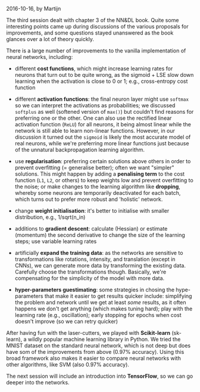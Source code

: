 2016-10-16, by Martijn

The third session dealt with chapter 3 of the NN&DL book. Quite some
interesting points came up during discussions of the various
proposals for improvements, and some questions stayed unanswered as the
book glances over a lot of theory quickly.

There is a large number of improvements to the vanilla implementation
of neural networks, including:

- different **cost functions**, which might increase learning rates
  for neurons that turn out to be quite wrong, as the sigmoid +
  LSE slow down learning when the activation is close to 0 or 1;
  e.g., cross-entropy cost function

- different **activation functions**: the final neuron layer might use
  `softmax` so we can interpret the activations as probabilities; we discussed
  `softplus` as well (softened version of `max()`) but couldn't find
  reasons for preferring one or the other. One can also use the rectified
  linear activation function (`ReLU`) for all neurons, it being almost
  linear while the network is still able to learn non-linear functions.
  However, in our discussion it turned out the `sigmoid` is likely the
  most accurate model of real neurons, while we're preferring more linear
  functions just because of the unnatural backpropagation learning algorithm.

- use **regularisation**: preferring certain solutions above others in order
  to prevent overfitting (= generalise better); often we want "simpler"
  solutions. This might happen by adding a **penalising term**
  to the cost function (`L1`, `L2`, or others) to keep weights low
  and prevent overfitting to the noise; or make changes to the learning
  algorithm like **dropping**, whereby some neurons are temporarily
  deactivated for each batch, which turns out to prefer more robust and
  'holistic' network.

- change **weight initialisation**: it's better to initialise with smaller
  distribution, e.g., 1/sqrt(n_in)

- additions to **gradient descent**: calculate (Hessian) or estimate
  (momentum) the second derivative to change the size of the learning steps;
  use variable learning rates

- artificially **expand the training data**: as the networks are
  sensitive to transformations like rotations, intensity, and translation
  (except in CNNs), we can generate more data by transforming the existing
  data. Carefully choose the transformations though. Basically, we're
  compensating for the simplicity of the model with more data.

- **hyper-parameters guestimating**: some strategies in chosing the
  hype-parameters that make it easier to get results quicker include:
  simplifying the problem and network until we get at least _some_
  results, as it often happens we don't get anything (which makes tuning
  hard); play with the learning rate (e.g., oscillation); early stopping
  for epochs when cost doesn't improve (so we can retry quicker)

After having fun with the laser-cutters, we played with **Scikit-learn**
(sk-learn), a wildly popular machine learning library in Python. We tried
the MNIST dataset on the standard neural network, which is not deep but
does have som of the improvements from above (0.97% accuracy). Using this
broad framework also makes it easier to compare neural networks with other
algorithms, like SVM (also 0.97% accuracy).

The next session will include an introduction into **TensorFlow**, so we can
go deeper into the networks.
